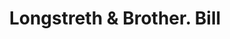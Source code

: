 ---
doi: 10.7916/D8B57WWX
date_other: '1850'
date_other_textual: 1850-1859
form: printed ephemera
genre:
- Invoices
name:
- Longstreth & Brother
object_in_context_url: https://biggert.cul.columbia.edu/items/view/ave_biggert_01432
subject_hierarchical_geographic:
- Philadelphia, Pennsylvania, United States
subject_name:
- Longstreth & Brother
title: Longstreth & Brother. Bill
sort_title: Longstreth & Brother. Bill
call_number: ave_biggert_01432
coordinates:
- 40.00944444444445,-75.13333333333334
pid: ave_biggert_01432
identifiers: ave_biggert_01432
thumbnail: false
permalink: /biggert/ave_biggert_01432/
layout: iiif-image-page
---